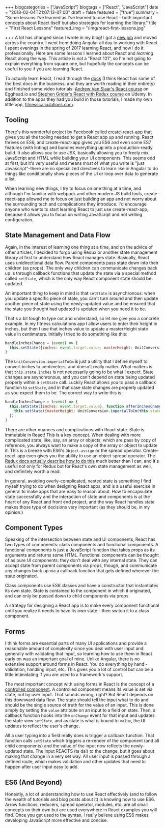 +++
blogcategories = ["JavaScript"]
blogtags = ["React", "JavaScript"]
date = "2018-02-04T21:07:13-07:00"
draft = false
featured = ["true"]
summary = "Some lessons I've learned as I've learned to use React - both important concepts about React itself but also strategies for learning the library."
title = "First React Lessons"
featured_img = "/img/react-first-lessons.jpg"

+++
A lot has changed since I wrote in my blog! I got a [new job](https://adhocteam.us/) and moved across the country. I went from doing Angular all day to working with React. I spent evenings in the spring of 2017 learning React, and now I do it professionally. Here are some lessons I learned about React and *learning* React along the way. This article is not a "React 101", so I'm not going to explain everything from square one, but hopefully the concepts can be useful to you if you are learning React.

To actually learn React, I read through the [docs](https://facebook.github.io/react/docs/hello-world.html) (I think React has some of the best docs in the business, and they are worth reading in their entirety) and finished some video tutorials: [Andrew Van Slaar's React course](https://egghead.io/courses/build-your-first-production-quality-react-app) on Egghead.io and [Stephen Grider's React with Redux course](https://www.udemy.com/react-redux/) on Udemy. In addition to the apps they had you build in those tutorials, I made my own little app, [fitnesscalculations.com](http://fitnesscalculations.com).

## Tooling
There's this wonderful project by Facebook called [create-react-app](https://github.com/facebookincubator/create-react-app) that gives you all the tooling needed to get a React app up and running. React thrives on ES6, and create-react-app gives you ES6 and even some ES7 features (with linting) and bundles everything up into a production-ready build. It also allows you to use JSX, basically allowing you to freely mix JavaScript and HTML while building your UI components. This seems odd at first, but it's very useful and means most of what you write is "just Javascript"–there are no specialized directives to learn like in Angular to do things like conditionally show pieces of the UI or loop over data to generate a list.

When learning new things, I try to focus on one thing at a time, and although I'm familiar with webpack and other modern JS build tools, create-react-app allowed me to focus on just building an app and not worry about the surrounding tech and complications they introduce. I'd encourage anyone who wants to start learning React to just use create-react-app, because it allows you to focus on writing JavaScript and not writing configuration.

## State Management and Data Flow
Again, in the interest of learning one thing at a time, and on the advice of other articles, I decided to forgo using Redux or another state management library at first to understand how React manages state. Basically, React uses unidirectional data flow. Parent components pass state down into their children (as props). The only way children can communicate changes back up is through callback functions that update the state via a special method called `setState`, which is the only way React component state should be updated.

An important thing to keep in mind is that `setState` is asynchronous: when you update a specific piece of state, you can't turn around and then update another piece of state using the newly-updated value and be ensured that the state you thought had updated is updated when you need it to be.

That's a bit tough to type out and understand, so let me give you a concrete example. In my fitness calculations app I allow users to enter their height in inches, but then I use that inches value to update a masterHeight state value in centimeters. Initially I tried to do something like this:

~~~javascript
handleInchesChange = (event) => {
  this.setState({inches: event.target.value, masterHeight: UnitConversion.imperialToCm(this.state.inches)})
}
~~~

The `UnitConversion.imperialToCm` is just a utility that I define myself to convert inches to centimeters, and doesn't really matter. What matters is that `this.state.inches` is not necessarily going to be what I expect. State changes are asynchronous, and you can't depend on state being updated properly within a `setState` call. Luckily React allows you to pass a callback function to `setState`, and in that case state changes are properly updated as you expect them to be. The correct way to write this is:

~~~javascript
handleInchesChange = (event) => {
  this.setState({inches: event.target.value}, function afterInchesChange () {
    this.setState({masterHeight: UnitConversion.imperialToCm(this.state.inches)})
  });
}
~~~

There are other nuances and complications with React state. State is immutable in React! This is a key concept. When dealing with more complicated state, like, say, an array or objects, which are pass by copy of reference, you always want to make a copy of the array or object to update it. This is a breeze with ES6's `Object.assign` or the spread operator. Create-react-app even gives you the ability to use an object spread operator. The [Redux docs actually describe how to do this](https://redux.js.org/docs/recipes/UsingObjectSpreadOperator.html) much better than I can, and it's useful not only for Redux but for React's own state management as well, and definitely worth a read.

In general, avoiding overly-complicated, nested state is something I find myself trying to do when designing React apps, and is a useful exercise in general to make apps that are easy to reason about. How to encapsulate state successfully and the interaction of state and components is at the heart of any React and front end project, and the way React handles state makes those type of decisions very important (as they should be, in my opinion.)

## Component Types
Speaking of the intersection between state and UI components, React has two types of components: class components and functional components. A functional components is just a JavaScript function that takes props as its arguments and returns some HTML. Functional components can be thought of as pure UI components: they don't deal with any internal state. They can accept state from parent components via props, though, and communicate any changes back up via a callback function that gets defined wherever the state originated.

Class components use ES6 classes and have a constructor that instantiates its own state. State is contained to the component in which it originated, and can only be passed down to child components via props.

A strategy for designing a React app is to make every component functional until you realize it needs to have its own state - then switch it to a class component.

## Forms
I think forms are essential parts of many UI applications and provide a reasonable amount of complexity since you deal with user input and generally with validating that input, so learning how to use them in React early on was an important goal of mine. Unlike Angular, there is no extensive support around forms in React. You do everything by hand - validation, handling input, etc. This gives you a lot of control but can be a little intimidating if you are used to a framework's support.

The most important concept with using forms in React is the concept of a [controlled component](https://reactjs.org/docs/forms.html#controlled-components). A controlled component means its value is set via state, not by user input. That sounds wrong, right? But React depends on this downward data flow. The state should tell the input what to do and should be the single source of truth for the value of an input. This is done simply by setting the `value` attribute on an input to a field on state. Then, a callback function hooks into the `onChange` event for that input and updates the state view `setState`, and as state is what is bound to `value`, the UI updates to reflect the user's change.

All a user typing into a field really does is trigger a callback function. That function calls `setState` which triggers a re-render of the component (and all child components) and the value of the input now reflects the newly-updated state. The input REACTS (ta da!) to the change, but it goes about making that change in a very set way. All user input is passed through a defined route, which makes validation and other updates that need to happen after user input easy to add.

## ES6 (And Beyond)
Honestly, a lot of understanding how to use React effectively (and to follow the wealth of tutorials and blog posts about it) is knowing how to use ES6. Arrow functions, reducers, spread operator, modules, etc. are all small concepts on their own but are used everywhere in React examples you will find. Once you get used to the syntax, I really believe using ES6 makes developing JavaScript more effective and concise.
